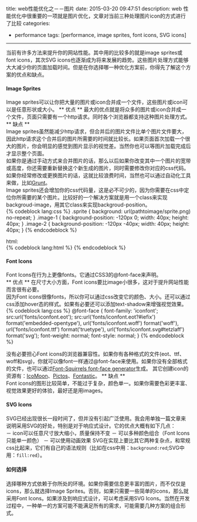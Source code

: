 title: web性能优化之－－图片
date: 2015-03-20 09:47:51
description: web 性能优化中很重要的一项就是图片优化，文章对当前三种处理图片icon的方式进行了比较
categories:
- performance
tags: [performance, image sprites, font icons, SVG icons]
---
当前有许多方法来提升你的网站性能。其中用的比较多的就是image sprites或font icons，其次SVG icons也逐渐成为将来发展的趋势。这些图片处理方式能够大大减少你的页面加载时间。但是在你选择哪一种优化方案前，<!-- more -->你得先了解这个方案的优点和缺点。
#### Image Sprites
Image sprites可以让你把大量的图片或icon合并成一个文件，这些图片或icon可以是任意形状或大小。
** 优点 **
最大的优点就是将众多的图片或icon合并成一个文件，页面只需要有一个http请求。同时各个浏览器都支持这种图片处理方式。  
** 缺点 **  
Image sprites虽然能减少http请求，但合并后的图片文件比单个图片文件要大，因此http请求这个合并后的图片所需要的时间就比较长。如果页面首次加载一个很大的图片，你会明显的感觉到图片显示的视觉差。当然你也可以等图片加载完成后才显示整个页面。  
如果你是通过手动方式来合并图片的话，那么以后如果你改变其中一个图片的宽带或高度，你还需要重新替换这个新生成的图片，同时需要修改你对应的css代码。如果你经常修改或更换图片的话，这就比较浪费时间，当然也可以通过自动化工具来做，比如[Grunt](http://gruntjs.com/)。  
Image sprites还会增加你的css代码量，这是必不可少的，因为你需要在css中定位你所需要的某个图片。比较好的一个解决方案就是用一个class来实现backgroud-image，用其它class来实现backgroud-position。  
{% codeblock lang:css %}
.sprite {
    background: url(pathtoimage/sprite.png) no-repeat;
}
.image-1 {
    background-position: -120px 0;
    width: 40px; height: 40px;
}
.image-2 {
    background-position: -120px -40px;
    width: 40px; height: 40px;
}
{% endcodeblock %}

html:  
{% codeblock lang:html %}
<span class="sprite image-1"></span>
{% endcodeblock %}

#### Font Icons
Font Icons在行为上更像fonts。它通过CSS3的@font-face来声明。  
** 优点 **
在尺寸大小方面，Font icons要比image小很多，这对于提升网站性能而言很有必要。  
因为Font icons很像fonts，所以你可以通过css改变它的颜色、大小。还可以通过css添加hover态的样式。如果有必要还可以添加text-shadow来增强视觉效果。  
{% codeblock lang:css %}
@font-face {
    font-family: 'iconfont';
    src:url('fonts/iconfont.eot');
    src:url('fonts/iconfont.eot?#iefix') format('embedded-opentype'),
        url('fonts/iconfont.woff') format('woff'),
        url('fonts/iconfont.ttf') format('truetype'),
        url('fonts/iconfont.svg#tetzlaff') format('svg');
    font-weight: normal;
    font-style: normal;
}
{% endcodeblock %}

没有必要担心Font icons的浏览器兼容性。如果你有各种格式的文件(eot、ttf、woff和svg)，你就可以像font一样通过@font-face来使用。如果你没有全部格式的文件，也可以通过[Font-Squirrels font-face generator](http://www.fontsquirrel.com/tools/webfont-generator)生成。 其它创建icon的资源有：[IcoMoon](https://icomoon.io/)、[Pictos](http://pictos.cc/)、[Fontastic](http://fontastic.me/)。 
** 缺点 **  
Font icons的图形比较简单，不能过于复杂，颜色单一。如果你需要色彩更丰富、视觉效果更好的体验，最好还是用images。
#### SVG Icons
SVG已经出现很长一段时间了，但并没有引起广泛使用。我会用单独一篇文章来说明采用SVG的好处，特别是对于响应式设计。它的优点大概有如下几点：  
－ icon可以任意尺寸放大缩小，质量保持不变
－ 可以多种颜色组合（Font Icons只能单一颜色）
－ 可以使用动画效果
SVG在实现上要比其它两种复杂点，和常规css比起来，它们有自己的语法规则（比如在css中用：`background:red`;SVG中用：`fill:red`）。  
#### 如何选择
选择哪种方式依赖于你所处的环境。如果你需要信息更丰富的图片，而不仅仅是icons，那么就选择Image Sprites。否则，如果只需要一些简单的icons，那么就采用Font Icons。如果涉及到响应式设计，可以考虑采用SVG Icons。当然在开发过程中，一种单一的方案可能不能满足所有的需求，可能需要几种方案的组合形式。
